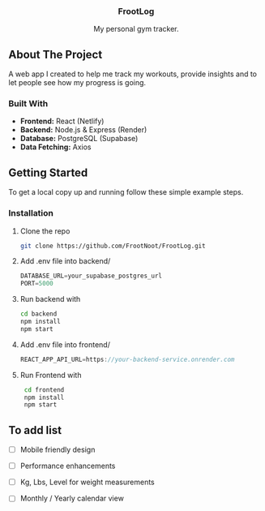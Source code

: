 <a id="readme-top"></a>




<h3 align="center">FrootLog</h3>

  <p align="center">
    My personal gym tracker.
  </p>
</div>



<!-- ABOUT THE PROJECT -->
## About The Project

A web app I created to help me track my workouts, provide insights and to let people see how my progress is going.



### Built With
- **Frontend:** React (Netlify)
- **Backend:** Node.js & Express (Render)
- **Database:** PostgreSQL (Supabase)
- **Data Fetching:** Axios


<!-- GETTING STARTED -->
## Getting Started

To get a local copy up and running follow these simple example steps.

### Installation

1. Clone the repo
   ```sh
   git clone https://github.com/FrootNoot/FrootLog.git
   ```
2. Add .env file into backend/
   ```js
   DATABASE_URL=your_supabase_postgres_url
   PORT=5000
   ```
3. Run backend with
   ```sh
   cd backend
   npm install
   npm start
   ```
4. Add .env file into frontend/
   ```js
   REACT_APP_API_URL=https://your-backend-service.onrender.com
   ```
5. Run Frontend with
   ```sh
    cd frontend
    npm install
    npm start
   ```
<!-- ROADMAP -->
## To add list

- [ ] Mobile friendly design
- [ ] Performance enhancements
- [ ] Kg, Lbs, Level for weight measurements
- [ ] Monthly / Yearly calendar view


